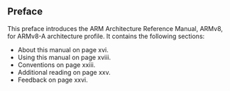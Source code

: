 ## Preface

This preface introduces the ARM Architecture Reference Manual, ARMv8, for ARMv8-A architecture profile. It contains the following sections:

 * About this manual on page xvi.
 * Using this manual on page xviii.
 * Conventions on page xxiii.
 * Additional reading on page xxv.
 * Feedback on page xxvi.
